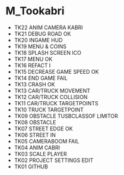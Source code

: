 # M_Tookabri
* TK22 ANIM CAMERA KABRI
* TK21 DEBUG ROAD OK
* TK20 INGAME HUD
* TK19 MENU & COINS
* TK18 SPLASH SCREEN ICO
* TK17 MENU OK
* TK16 REFACT I
* TK15 DECREASE GAME SPEED OK
* TK14 END GAME FAIL
* TK13 CRASH OK
* TK13 CAR/TRUCK MOVEMENT
* TK12 CAR/TRUCK COLLISION
* TK11 CAR/TRUCK TARGETPOINTS
* TK10 TRUCK TARGETPOINT
* TK09 OBSTACLE TUSBCLASSOF LIMITOR
* TK08 OBSTACLE
* TK07 STREET EDGE OK
* TK06 STREET IN
* TK05 CAMERABOOM FAIL
* TK04 ANIM CABRI 
* TK03 SCALE PLAYER 
* TK02 PROJECT SETTINGS EDIT 
* TK01 GITHUB 